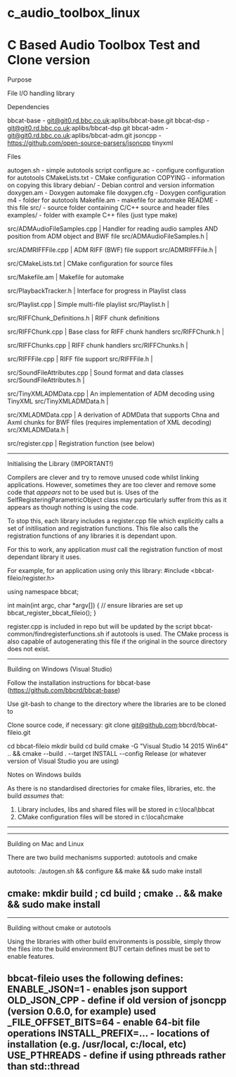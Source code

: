 # c_audio_toolbox_linux
# C Based Audio Toolbox Test and Clone version

Purpose

File I/O handling library

Dependencies

bbcat-base - git@git0.rd.bbc.co.uk:aplibs/bbcat-base.git
bbcat-dsp - git@git0.rd.bbc.co.uk:aplibs/bbcat-dsp.git
bbcat-adm - git@git0.rd.bbc.co.uk:aplibs/bbcat-adm.git
jsoncpp - https://github.com/open-source-parsers/jsoncpp
tinyxml

Files

autogen.sh - simple autotools script
configure.ac - configure configuration for autotools
CMakeLists.txt - CMake configuration
COPYING - information on copying this library
debian/ - Debian control and version information
doxygen.am - Doxygen automake file
doxygen.cfg - Doxygen configuration
m4 - folder for autotools
Makefile.am - makefile for automake
README - this file
src/ - source folder containing C/C++ source and header files
examples/ - folder with example C++ files (just type make)

src/ADMAudioFileSamples.cpp             | Handler for reading audio samples AND position from ADM object and BWF file 
src/ADMAudioFileSamples.h               |

src/ADMRIFFFile.cpp                     | ADM RIFF (BWF) file support
src/ADMRIFFFile.h                       |

src/CMakeLists.txt						| CMake configuration for source files

src/Makefile.am                         | Makefile for automake

src/PlaybackTracker.h                   | Interface for progress in Playlist class

src/Playlist.cpp                        | Simple multi-file playlist
src/Playlist.h                          |

src/RIFFChunk_Definitions.h             | RIFF chunk definitions

src/RIFFChunk.cpp                       | Base class for RIFF chunk handlers
src/RIFFChunk.h                         |

src/RIFFChunks.cpp                      | RIFF chunk handlers
src/RIFFChunks.h                        |

src/RIFFFile.cpp                        | RIFF file support
src/RIFFFile.h                          |

src/SoundFileAttributes.cpp             | Sound format and data classes
src/SoundFileAttributes.h               |

src/TinyXMLADMData.cpp                  | An implementation of ADM decoding using TinyXML
src/TinyXMLADMData.h                    |

src/XMLADMData.cpp						| A derivation of ADMData that supports Chna and Axml chunks for BWF files (requires implementation of XML decoding)
src/XMLADMData.h						|

src/register.cpp						| Registration function (see below)

--------------------------------------------------------------------------------
Initialising the Library (IMPORTANT!)

Compilers are clever and try to remove unused code whilst linking applications.
However, sometimes they are too clever and remove some code that *appears* not
to be used but is.  Uses of the SelfRegisteringParametricObject class may
particularly suffer from this as it appears as though nothing is using the
code.

To stop this, each library includes a register.cpp file which explicitly calls a
set of initilisation and registration functions. This file also calls the
registration functions of any libraries it is dependant upon.

For this to work, any application *must* call the registration function of most
dependant library it uses.

For example, for an application using only this library:
#include <bbcat-fileio/register.h>

using namespace bbcat;

int main(int argc, char *argv[])
{
  // ensure libraries are set up
  bbcat_register_bbcat_fileio();
}

register.cpp is included in repo but will be updated by the script
bbcat-common/findregisterfunctions.sh if autotools is used.  The CMake process
is also capable of autogenerating this file if the original in the source
directory does not exist.

--------------------------------------------------------------------------------
Building on Windows (Visual Studio)

Follow the installation instructions for bbcat-base (https://github.com/bbcrd/bbcat-base)

Use git-bash to change to the directory where the libraries are to be cloned to

Clone source code, if necessary:
git clone git@github.com:bbcrd/bbcat-fileio.git

cd bbcat-fileio
mkdir build
cd build
cmake -G "Visual Studio 14 2015 Win64" .. && cmake --build . --target INSTALL --config Release
(or whatever version of Visual Studio you are using)

Notes on Windows builds

As there is no standardised directories for cmake files, libraries, etc. the build *assumes* that:
1. Library includes, libs and shared files will be stored in c:\local\bbcat
2. CMake configuration files will be stored in c:\local\cmake
--------------------------------------------------------------------------------

--------------------------------------------------------------------------------
Building on Mac and Linux

There are two build mechanisms supported: autotools and cmake

autotools:
./autogen.sh && configure && make && sudo make install

cmake:
mkdir build ; cd build ; cmake .. && make && sudo make install
--------------------------------------------------------------------------------

--------------------------------------------------------------------------------
Building without cmake or autotools

Using the libraries with other build environments is possible, simply throw the
files into the build environment BUT certain defines must be set to enable
features.

bbcat-fileio uses the following defines:
ENABLE_JSON=1 		 - enables json support
OLD_JSON_CPP  		 - define if old version of jsoncpp (version 0.6.0, for example) used
_FILE_OFFSET_BITS=64 - enable 64-bit file operations
INSTALL_PREFIX=...   - locations of installation (e.g. /usr/local, c:/local, etc)
USE_PTHREADS         - define if using pthreads rather than std::thread
--------------------------------------------------------------------------------
